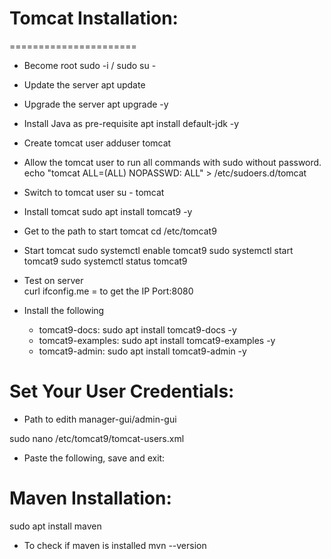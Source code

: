 # Tomcat Installation: 
======================

  - Become root 
    sudo -i / sudo su - 

  - Update the server 
    apt update 

  - Upgrade the server 
    apt upgrade -y 

  - Install Java as pre-requisite 
    apt install default-jdk -y 

  - Create tomcat user 
    adduser tomcat 

  - Allow the tomcat user to run all commands with sudo without password.
    echo "tomcat ALL=(ALL) NOPASSWD: ALL" > /etc/sudoers.d/tomcat

  - Switch to tomcat user 
    su - tomcat   

  - Install tomcat 
    sudo apt install tomcat9 -y  

  - Get to the path to start tomcat 
    cd /etc/tomcat9  

  - Start tomcat 
    sudo systemctl enable tomcat9
    sudo systemctl start tomcat9
    sudo systemctl status tomcat9

  - Test on server  
    curl ifconfig.me = to get the IP 
    Port:8080
  
  
  - Install the following 
    - tomcat9-docs: 
      sudo apt install tomcat9-docs -y 
    - tomcat9-examples: 
      sudo apt install tomcat9-examples -y
    - tomcat9-admin: 
      sudo apt install tomcat9-admin -y
 

Set Your User Credentials: 
==========================
- Path to edith manager-gui/admin-gui  

sudo nano /etc/tomcat9/tomcat-users.xml

- Paste the following, save and exit: 

<role rolename="admin-gui"/>
<user username="admin" password="passwd" roles="admin-gui"/>

<role rolename="manager-gui"/>
<user username="tomcat" password="passwd" roles="manager-gui"/>




Maven Installation: 
===================
sudo apt install maven

- To check if maven is installed 
  mvn --version